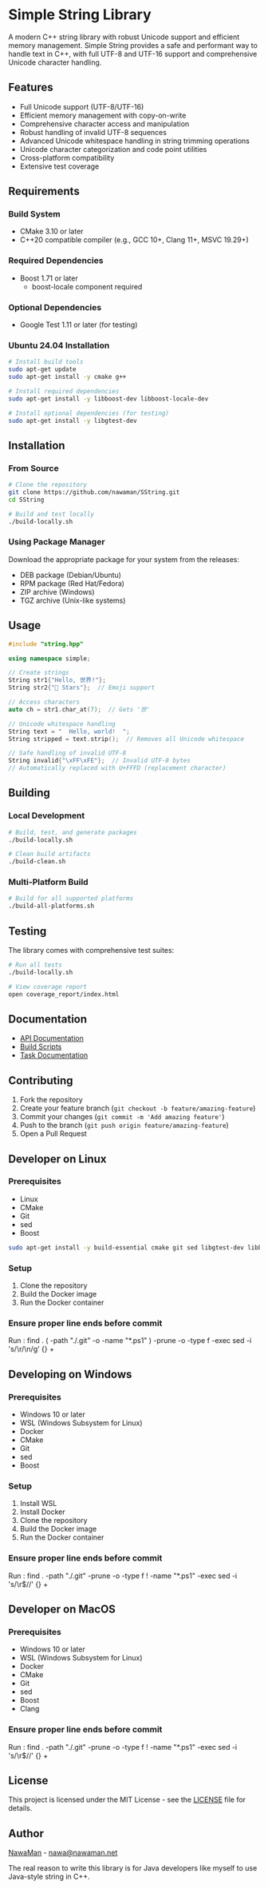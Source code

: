# Simple String Library

A modern C++ string library with robust Unicode support and efficient memory management. Simple String provides a safe and performant way to handle text in C++, with full UTF-8 and UTF-16 support and comprehensive Unicode character handling.

## Features
- Full Unicode support (UTF-8/UTF-16)
- Efficient memory management with copy-on-write
- Comprehensive character access and manipulation
- Robust handling of invalid UTF-8 sequences
- Advanced Unicode whitespace handling in string trimming operations
- Unicode character categorization and code point utilities
- Cross-platform compatibility
- Extensive test coverage

## Requirements

### Build System
- CMake 3.10 or later
- C++20 compatible compiler (e.g., GCC 10+, Clang 11+, MSVC 19.29+)

### Required Dependencies
- Boost 1.71 or later
  - boost-locale component required

### Optional Dependencies
- Google Test 1.11 or later (for testing)

### Ubuntu 24.04 Installation
```bash
# Install build tools
sudo apt-get update
sudo apt-get install -y cmake g++

# Install required dependencies
sudo apt-get install -y libboost-dev libboost-locale-dev

# Install optional dependencies (for testing)
sudo apt-get install -y libgtest-dev
```

## Installation

### From Source
```bash
# Clone the repository
git clone https://github.com/nawaman/SString.git
cd SString

# Build and test locally
./build-locally.sh
```

### Using Package Manager
Download the appropriate package for your system from the releases:
- DEB package (Debian/Ubuntu)
- RPM package (Red Hat/Fedora)
- ZIP archive (Windows)
- TGZ archive (Unix-like systems)

## Usage
```cpp
#include "string.hpp"

using namespace simple;

// Create strings
String str1{"Hello, 世界!"};
String str2{"🌟 Stars"};  // Emoji support

// Access characters
auto ch = str1.char_at(7);  // Gets '世'

// Unicode whitespace handling
String text = "  Hello, world!  ";
String stripped = text.strip();  // Removes all Unicode whitespace

// Safe handling of invalid UTF-8
String invalid{"\xFF\xFE"};  // Invalid UTF-8 bytes
// Automatically replaced with U+FFFD (replacement character)
```

## Building

### Local Development
```bash
# Build, test, and generate packages
./build-locally.sh

# Clean build artifacts
./build-clean.sh
```

### Multi-Platform Build
```bash
# Build for all supported platforms
./build-all-platforms.sh
```

## Testing
The library comes with comprehensive test suites:
```bash
# Run all tests
./build-locally.sh

# View coverage report
open coverage_report/index.html
```

## Documentation
- [API Documentation](docs/api/README.md)
- [Build Scripts](docs/scripts/build-locally.md)
- [Task Documentation](docs/tasks/)

## Contributing
1. Fork the repository
2. Create your feature branch (`git checkout -b feature/amazing-feature`)
3. Commit your changes (`git commit -m 'Add amazing feature'`)
4. Push to the branch (`git push origin feature/amazing-feature`)
5. Open a Pull Request

## Developer on Linux

### Prerequisites
- Linux
- CMake
- Git
- sed
- Boost

```bash
sudo apt-get install -y build-essential cmake git sed libgtest-dev libboost-all-dev
```

### Setup
1. Clone the repository
2. Build the Docker image
3. Run the Docker container

### Ensure proper line ends before commit

Run : find . \( -path "./.git" -o -name "*.ps1" \) -prune -o -type f -exec sed -i 's/\r/\n/g' {} +

## Developing on Windows

### Prerequisites
- Windows 10 or later
- WSL (Windows Subsystem for Linux)
- Docker
- CMake
- Git
- sed
- Boost

### Setup
1. Install WSL
2. Install Docker
3. Clone the repository
4. Build the Docker image
5. Run the Docker container

### Ensure proper line ends before commit

Run : find . -path "./.git" -prune -o -type f ! -name "*.ps1" -exec sed -i 's/\r$//' {} +

## Developer on MacOS

### Prerequisites
- Windows 10 or later
- WSL (Windows Subsystem for Linux)
- Docker
- CMake
- Git
- sed
- Boost
- Clang

### Ensure proper line ends before commit

Run : find . -path "./.git" -prune -o -type f ! -name "*.ps1" -exec sed -i 's/\r$//' {} +

## License
This project is licensed under the MIT License - see the [LICENSE](LICENSE) file for details.

## Author
[NawaMan](https://github.com/nawaman) - nawa@nawaman.net

The real reason to write this library is for Java developers like myself to use Java-style string in C++.